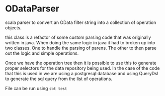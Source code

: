 # ODataParser
scala parser to convert an OData filter string into a collection of operation objects.

this class is a refactor of some custom parsing code that was originally written in java. When doing the same logic in java it had to broken up into two classes. One to handle the parsing of parens. The other to then parse out the logic and simple operations.

Once we have the operation tree then it is possible to use this to generate proper selectors for the data repository being used. In the case of the code that this is used in we are using a postgresql database and using QueryDsl to generate the sql query from the list of operations.

File can be run using `sbt test`
